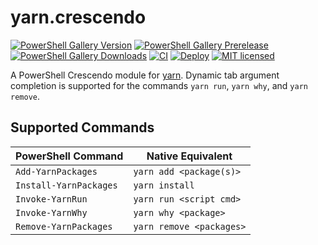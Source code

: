 # yarn.crescendo

[![PowerShell Gallery Version](https://img.shields.io/powershellgallery/v/yarn.crescendo)](https://www.powershellgallery.com/packages/yarn.crescendo)
[![PowerShell Gallery Prerelease](https://img.shields.io/powershellgallery/v/yarn.crescendo?include_prereleases)](https://www.powershellgallery.com/packages/yarn.crescendo)
[![PowerShell Gallery Downloads](https://img.shields.io/powershellgallery/dt/yarn.crescendo)](https://www.powershellgallery.com/packages/yarn.crescendo)
[![CI](https://github.com/kelleyma49/yarn.crescendo/actions/workflows/CI.yml/badge.svg)](https://github.com/kelleyma49/yarn.crescendo/actions/workflows/CI.yml)
[![Deploy](https://github.com/kelleyma49/yarn.crescendo/actions/workflows/Deploy.yml/badge.svg)](https://github.com/kelleyma49/yarn.crescendo/actions/workflows/Deploy.yml)
[![MIT licensed](https://img.shields.io/badge/license-MIT-blue.svg)](https://github.com/kelleyma49/yarn.crescendo/blob/master/LICENSE)

A PowerShell Crescendo module for [yarn](https://classic.yarnpkg.com/en/). Dynamic tab argument completion is supported for the commands `yarn run`, `yarn why`, and `yarn remove`.

## Supported Commands

| PowerShell Command     | Native Equivalent        |
| ---------------------- | ------------------------ |
| `Add-YarnPackages`     | `yarn add <package(s)>`  |
| `Install-YarnPackages` | `yarn install`           |
| `Invoke-YarnRun`       | `yarn run <script cmd>`  |
| `Invoke-YarnWhy`       | `yarn why <package>`     |
| `Remove-YarnPackages`  | `yarn remove <packages>` |

